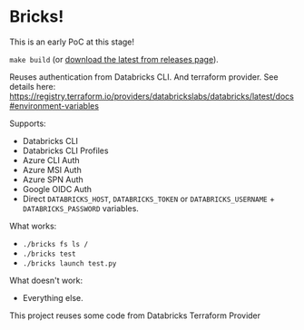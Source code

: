 # Bricks!

This is an early PoC at this stage!

`make build` (or [download the latest from releases page](https://github.com/databricks/bricks/releases)).

Reuses authentication from Databricks CLI. And terraform provider. See details here: https://registry.terraform.io/providers/databrickslabs/databricks/latest/docs#environment-variables

Supports:
* Databricks CLI
* Databricks CLI Profiles
* Azure CLI Auth
* Azure MSI Auth
* Azure SPN Auth
* Google OIDC Auth
* Direct `DATABRICKS_HOST`, `DATABRICKS_TOKEN` or `DATABRICKS_USERNAME` + `DATABRICKS_PASSWORD` variables.

What works:

* `./bricks fs ls /`
* `./bricks test`
* `./bricks launch test.py`

What doesn't work:

* Everything else.

This project reuses some code from Databricks Terraform Provider